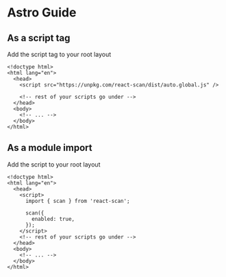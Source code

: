 # Astro Guide

## As a script tag

Add the script tag to your root layout

```astro
<!doctype html>
<html lang="en">
  <head>
    <script src="https://unpkg.com/react-scan/dist/auto.global.js" />

    <!-- rest of your scripts go under -->
  </head>
  <body>
    <!-- ... -->
  </body>
</html>
```

## As a module import

Add the script to your root layout

```astro
<!doctype html>
<html lang="en">
  <head>
    <script>
      import { scan } from 'react-scan';

      scan({
        enabled: true,
      });
    </script>
    <!-- rest of your scripts go under -->
  </head>
  <body>
    <!-- ... -->
  </body>
</html>
```
